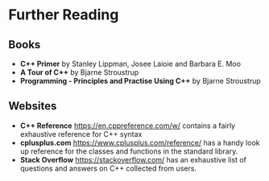 # Further Reading

## Books

- **C++ Primer** by Stanley Lippman, Josee Laioie and Barbara E. Moo
- **A Tour of C++** by Bjarne Stroustrup
- **Programming - Principles and Practise Using C++** by Bjarne Stroustrup

## Websites

- **C++ Reference** <https://en.cppreference.com/w/> contains a fairly exhaustive reference for C++ syntax
- **cplusplus.com** <https://www.cplusplus.com/reference/> has a handy look up reference for the classes and functions in the standard library.
- **Stack Overflow** <https://stackoverflow.com/> has an exhaustive list of questions and answers on C++ collected from users.

